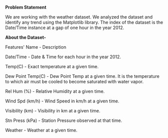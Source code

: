 **Problem Statement**

We are working with the weather dataset. We analyzed the dataset and identify any trend using the Matplotlib library. 
The index of the dataset is the Date/Time instance at a gap of one hour in the year 2012.

**About the Dataset-**

Features' Name      -	         Description

Date/Time 	        - Date & Time for each hour in the year 2012.

Temp(C) 	          - Exact temperature at a given time.

Dew Point Temp(C) 	- Dew Point Temp at a given time. It is the temperature to which air must be cooled to become saturated with water vapor.

Rel Hum (%) 	      - Relative Humidity at a given time.

Wind Spd (km/h) 	  - Wind Speed in km/h at a given time.

Visibility (km) 	  - Visibility in km at a given time.

Stn Press (kPa) 	  - Station Pressure observed at that time.

Weather 	          - Weather at a given time.
